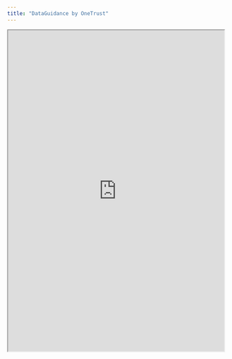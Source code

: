 ```yaml
---
title: "DataGuidance by OneTrust"
---
```



<iframe height="750" width="100%" src="https://ewelton.github.io/ktest/wiki.html#DataGuidance%20by%20OneTrust"></iframe>
